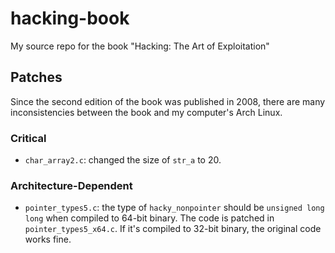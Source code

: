 # hacking-book
My source repo for the book "Hacking: The Art of Exploitation"

## Patches
Since the second edition of the book was published in 2008, there are many inconsistencies between the book and my computer's Arch Linux.

### Critical
- `char_array2.c`: changed the size of `str_a` to 20.

### Architecture-Dependent
- `pointer_types5.c`: the type of `hacky_nonpointer` should be `unsigned long long` when compiled to 64-bit binary. The code is patched in `pointer_types5_x64.c`. If it's compiled to 32-bit binary, the original code works fine.
